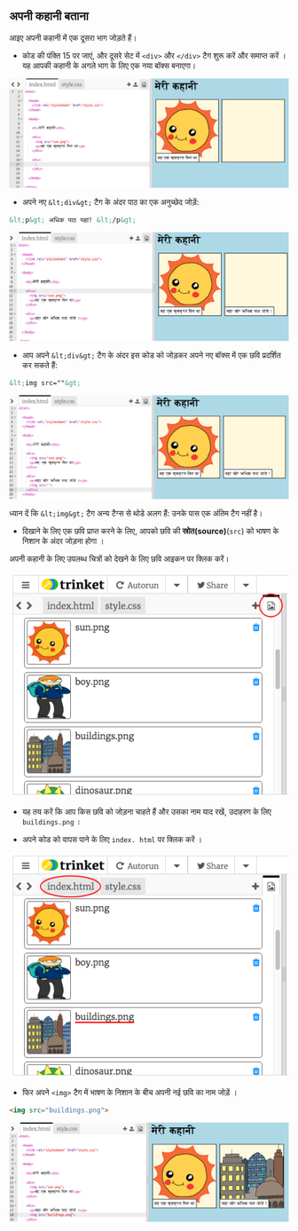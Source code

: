 ## अपनी कहानी बताना

आइए अपनी कहानी में एक दूसरा भाग जोड़ते हैं।

+ कोड की पंक्ति 15 पर जाएं, और दूसरे सेट में `<div>` और `</div>` टैग शुरू करें और समाप्त करें । यह आपकी कहानी के अगले भाग के लिए एक नया बॉक्स बनाएगा।

![screenshot](images/story-div.png)

+ अपने नए `&lt;div&gt;` टैग के अंदर पाठ का एक अनुच्छेद जोड़ें:

```html
&lt;p&gt; अधिक पाठ यहां! &lt;/p&gt;
```

![screenshot](images/story-paragraph.png)

+ आप अपने `&lt;div&gt;` टैग के अंदर इस कोड को जोड़कर अपने नए बॉक्स में एक छवि प्रदर्शित कर सकते हैं:

```html
&lt;img src=""&gt;
```

![screenshot](images/story-img-tag.png)

ध्यान दें कि `&lt;img&gt;` टैग अन्य टैग्स से थोडे अलग हैं: उनके पास एक अंतिम टैग नहीं है।

+ दिखाने के लिए एक छवि प्राप्त करने के लिए, आपको छवि की **स्रोत(source)**(`src`) को भाषण के निशान के अंदर जोड़ना होगा ।

अपनी कहानी के लिए उपलब्ध चित्रों को देखने के लिए छवि आइकन पर क्लिक करें।

![स्क्रीनशॉट](images/story-see-images.png)

+ यह तय करें कि आप किस छवि को जोड़ना चाहते हैं और उसका नाम याद रखें, उदाहरण के लिए `buildings.png` ।

+ अपने कोड को वापस पाने के लिए `index. html` पर क्लिक करें ।

![स्क्रीनशॉट](images/story-image-name.png)

+ फिर अपने `<img>` टैग में भाषण के निशान के बीच अपनी नई छवि का नाम जोड़ें ।

```html
<img src="buildings.png">
```

![स्क्रीनशॉट](images/story-image-name-add.png)